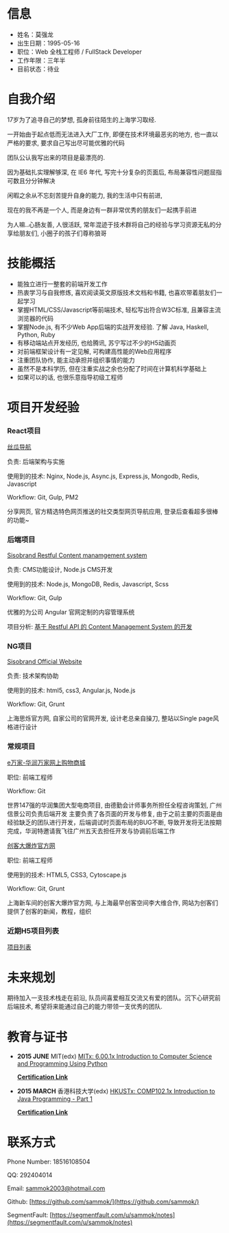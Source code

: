 # 信息
- 姓名：莫强龙
- 出生日期：1995-05-16
- 职位：Web 全栈工程师 / FullStack Developer
- 工作年限：三年半
- 目前状态：待业

# 自我介绍
17岁为了追寻自己的梦想, 孤身前往陌生的上海学习取经. 

一开始由于起点低而无法进入大厂工作, 即便在技术环境最恶劣的地方, 也一直以严格的要求, 要求自己写出尽可能优雅的代码

团队公认我写出来的项目是最漂亮的. 

因为基础扎实理解够深, 在 IE6 年代, 写完十分复杂的页面后, 布局兼容性问题屈指可数且分分钟解决

闲暇之余从不忘刻苦提升自身的能力, 我的生活中只有前进, 

现在的我不再是一个人, 而是身边有一群非常优秀的朋友们一起携手前进

为人嘛..心肠友善, 人很活跃, 常年混迹于技术群将自己的经验与学习资源无私的分享给朋友们, 小圈子的孩子们尊称狼哥

# 技能概括
- 能独立进行一整套的前端开发工作
- 热衷学习与自我修炼, 喜欢阅读英文原版技术文档和书籍, 也喜欢带着朋友们一起学习
- 掌握HTML/CSS/Javascript等前端技术, 轻松写出符合W3C标准, 且兼容主流浏览器的代码
- 掌握Node.js, 有不少Web App后端的实战开发经验. 了解 Java, Haskell, Python, Ruby
- 有移动端站点开发经历, 也给腾讯, 苏宁写过不少的H5动画页
- 对前端框架设计有一定见解, 可构建高性能的Web应用程序
- 注重团队协作, 能主动承担并组织事情的能力
- 虽然不是本科学历, 但在注重实战之余也分配了时间在计算机科学基础上
- 如果可以的话, 也很乐意指导初级工程师

# 项目开发经验
### React项目
[丝瓜导航](http://1e.sg/)

负责: 后端架构与实施

使用到的技术: Nginx, Node.js, Async.js, Express.js, Mongodb, Redis, Javascript

Workflow: Git, Gulp, PM2

分享网页, 官方精选特色网页推送的社交类型网页导航应用, 登录后查看超多很棒的功能~

### 后端项目
[Sisobrand Restful Content manamgement system](https://github.com/SisoInteractive/siso_server)

负责: CMS功能设计, Node.js CMS开发

使用到的技术: Node.js, MongoDB, Redis, Javascript, Scss

Workflow: Git, Gulp

优雅的为公司 Angular 官网定制的内容管理系统

项目分析: [基于 Restful API 的 Content Management System 的开发](http://www.jianshu.com/p/0af992c65021 )

### NG项目
[Sisobrand Official Website](http://www.sisobrand.com)

负责: 技术架构协助

使用到的技术: html5, css3, Angular.js, Node.js

Workflow: Git, Grunt

上海思烁官方网, 自家公司的官网开发, 设计老总亲自操刀, 整站以Single page风格进行设计

### 常规项目
[e万家-华润万家网上购物商城](http://www.ewj.com/)

职位: 前端工程师

Workflow: Git

世界147强的华润集团大型电商项目, 由德勤会计师事务所担任全程咨询策划, 广州信景公司负责后端开发 主要负责了各页面的开发与修复, 由于之前主要的页面是由经验缺乏的团队进行开发，后端调试时页面布局的BUG不断, 导致开发将无法按期完成，华润特邀请我飞往广州五天去担任开发与协调前后端工作

[创客大爆炸官方网](http://www.makercollider.com/)

职位: 前端工程师

使用到的技术: HTML5, CSS3, Cytoscape.js

Workflow: Git, Grunt

上海新车间的创客大爆炸官方网, 与上海最早创客空间李大维合作, 网站为创客们提供了创客的新闻，教程，组织

### 近期H5项目列表
[项目列表](https://github.com/sammok/resume/blob/master/Project%20List%20Online.md)


# 未来规划
期待加入一支技术栈走在前沿, 队员间喜爱相互交流又有爱的团队。沉下心研究前后端技术, 希望将来能通过自己的能力带领一支优秀的团队.

# 教育与证书
- **2015 JUNE** MIT(edx) [MITx: 6.00.1x Introduction to Computer Science and Programming Using Python](https://courses.edx.org/courses/course-v1:MITx+6.00.1x_6+2T2015/info)

	**[Certification Link](./images/Sam_MIT_Certiffication.png)**

- **2015 MARCH** 香港科技大学(edx) [HKUSTx: COMP102.1x Introduction to Java Programming - Part 1](https://courses.edx.org/courses/course-v1:HKUSTx+COMP102.1x+2T2015/info)

	**[Certification Link](./images/Sam_HK_Certification.png)**


# 联系方式
Phone Number: 18516108504

QQ: 292404014
  
Email: sammok2003@hotmail.com

Github: [https://github.com/sammok/](https://github.com/sammok/)

SegmentFault: [https://segmentfault.com/u/sammok/notes](https://segmentfault.com/u/sammok/notes)
